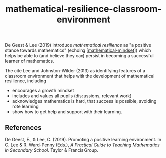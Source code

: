 ﻿---
backlinks:
- title: Technologies for teaching mathematics
  url: /sense/Teaching/Mathematics/technologies-for-teaching-mathematics.html
- title: Teaching Mathematics
  url: /sense/Teaching/Mathematics/teaching-mathematics.html
title: mathematical-resilience-classroom-environment
---
De Geest & Lee (2019) introduce _mathematical resilience_ as "a positive stance towards mathematics" (echoing [[mathematical-mindset]]) which helps be able to (and believe they can) persist in becoming a successful learner of mathematics.

The cite Lee and Johnston-Wilder (2013) as identifying features of a classroom environment that helps with the development of mathematical resilience, including

- encourages a growth mindset 
- includes and values all pupils (discussions, relevant work)
- acknowledges mathematics is hard, that success is possible, avoiding rote learning
- show how to get help and support with their learning.


## References

De Geest, E., & Lee, C. (2019). Promoting a positive learning environment. In C. Lee & R. Ward-Penny (Eds.), *A Practical Guide to Teaching Mathematics in Secondary School*. Taylor & Francis Group.


[//begin]: # "Autogenerated link references for markdown compatibility"
[mathematical-mindset]: mathematical-mindset "Mathematical Mindset"
[//end]: # "Autogenerated link references"